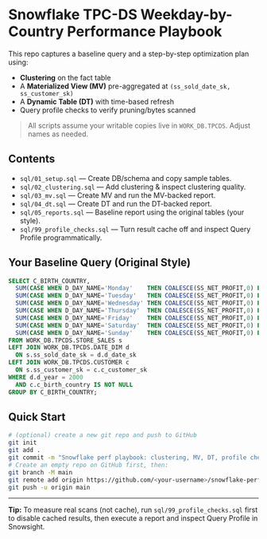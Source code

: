 # Snowflake TPC-DS Weekday-by-Country Performance Playbook

This repo captures a baseline query and a step-by-step optimization plan using:
- **Clustering** on the fact table
- A **Materialized View (MV)** pre-aggregated at `(ss_sold_date_sk, ss_customer_sk)`
- A **Dynamic Table (DT)** with time-based refresh
- Query profile checks to verify pruning/bytes scanned

> All scripts assume your writable copies live in `WORK_DB.TPCDS`. Adjust names as needed.

## Contents

- `sql/01_setup.sql` — Create DB/schema and copy sample tables.
- `sql/02_clustering.sql` — Add clustering & inspect clustering quality.
- `sql/03_mv.sql` — Create MV and run the MV-backed report.
- `sql/04_dt.sql` — Create DT and run the DT-backed report.
- `sql/05_reports.sql` — Baseline report using the original tables (your style).
- `sql/99_profile_checks.sql` — Turn result cache off and inspect Query Profile programmatically.

## Your Baseline Query (Original Style)

```sql
SELECT C_BIRTH_COUNTRY,
  SUM(CASE WHEN D_DAY_NAME='Monday'    THEN COALESCE(SS_NET_PROFIT,0) ELSE 0 END) AS Monday,
  SUM(CASE WHEN D_DAY_NAME='Tuesday'   THEN COALESCE(SS_NET_PROFIT,0) ELSE 0 END) AS Tuesday,
  SUM(CASE WHEN D_DAY_NAME='Wednesday' THEN COALESCE(SS_NET_PROFIT,0) ELSE 0 END) AS Wednesday,
  SUM(CASE WHEN D_DAY_NAME='Thursday'  THEN COALESCE(SS_NET_PROFIT,0) ELSE 0 END) AS Thursday,
  SUM(CASE WHEN D_DAY_NAME='Friday'    THEN COALESCE(SS_NET_PROFIT,0) ELSE 0 END) AS Friday,
  SUM(CASE WHEN D_DAY_NAME='Saturday'  THEN COALESCE(SS_NET_PROFIT,0) ELSE 0 END) AS Saturday,
  SUM(CASE WHEN D_DAY_NAME='Sunday'    THEN COALESCE(SS_NET_PROFIT,0) ELSE 0 END) AS Sunday
FROM WORK_DB.TPCDS.STORE_SALES s
LEFT JOIN WORK_DB.TPCDS.DATE_DIM d
  ON s.ss_sold_date_sk = d.d_date_sk
LEFT JOIN WORK_DB.TPCDS.CUSTOMER c 
  ON s.ss_customer_sk = c.c_customer_sk
WHERE d.d_year = 2000
  AND c.c_birth_country IS NOT NULL
GROUP BY C_BIRTH_COUNTRY;
```

## Quick Start

```bash
# (optional) create a new git repo and push to GitHub
git init
git add .
git commit -m "Snowflake perf playbook: clustering, MV, DT, profile checks"
# Create an empty repo on GitHub first, then:
git branch -M main
git remote add origin https://github.com/<your-username>/snowflake-perf-playbook.git
git push -u origin main
```

---

**Tip:** To measure real scans (not cache), run `sql/99_profile_checks.sql` first to disable cached results, then execute a report and inspect Query Profile in Snowsight.
